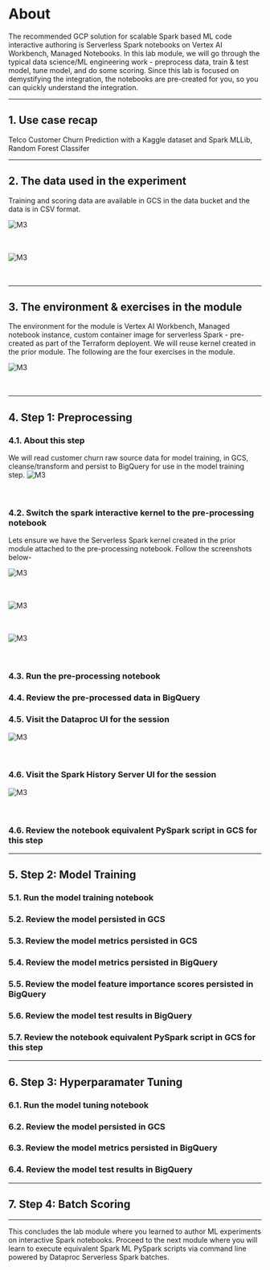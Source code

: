 # About
The recommended GCP solution for scalable Spark based ML code interactive authoring is Serverless Spark notebooks on Vertex AI Workbench, Managed Notebooks. In this lab module, we will go through the typical data science/ML engineering work - preprocess data, train & test model, tune model, and do some scoring. Since this lab is focused on demystifying the integration, the notebooks are pre-created for you, so you can quickly understand the integration.

<hr>

## 1. Use case recap
Telco Customer Churn Prediction with a Kaggle dataset and Spark MLLib, Random Forest Classifer

<hr>

## 2. The data used in the experiment
Training and scoring data are available in GCS in the data bucket and the data is in CSV format.

![M3](../06-images/module-3-01.png)   
<br><br>

![M3](../06-images/module-3-02.png)   
<br><br>

<hr>

## 3. The environment & exercises in the module
The environment for the module is Vertex AI Workbench, Managed notebook instance, custom container image for serverless Spark - pre-created as part of the Terraform deployent. We will reuse kernel created in the prior module. The following are the four exercises in the module.

![M3](../06-images/module-3-03.png)   
<br><br>

<hr>

## 4. Step 1: Preprocessing

### 4.1. About this step
We will read customer churn raw source data for model training, in GCS, cleanse/transform and persist to BigQuery for use in the model training step.
![M3](../06-images/module-3-04.png)   
<br><br>

### 4.2. Switch the spark interactive kernel to the pre-processing notebook
Lets ensure we have the Serverless Spark kernel created in the prior module attached to the pre-processing notebook. Follow the screenshots below-

![M3](../06-images/module-3-05.png)   
<br><br>

![M3](../06-images/module-3-06.png)   
<br><br>

![M3](../06-images/module-3-07.png)   
<br><br>

### 4.3. Run the pre-processing notebook



### 4.4. Review the pre-processed data in BigQuery

### 4.5. Visit the Dataproc UI for the session
![M3](../06-images/module-3-08.png)   
<br><br>

### 4.6. Visit the Spark History Server UI for the session
![M3](../06-images/module-3-09.png)   
<br><br>

### 4.6. Review the notebook equivalent PySpark script in GCS for this step

<hr>

## 5. Step 2: Model Training

### 5.1. Run the model training notebook

### 5.2. Review the model persisted in GCS

### 5.3. Review the model metrics persisted in GCS

### 5.4. Review the model metrics persisted in BigQuery

### 5.5. Review the model feature importance scores persisted in BigQuery

### 5.6. Review the model test results in BigQuery

### 5.7. Review the notebook equivalent PySpark script in GCS for this step

<hr>

## 6. Step 3: Hyperparamater Tuning

### 6.1. Run the model tuning notebook

### 6.2. Review the model persisted in GCS

### 6.3. Review the model metrics persisted in BigQuery

### 6.4. Review the model test results in BigQuery

<hr>

## 7. Step 4: Batch Scoring

<hr>

This concludes the lab module where you learned to author ML experiments on interactive Spark notebooks. Proceed to the next module where you will learn to execute equivalent Spark ML PySpark scripts via command line powered by Dataproc Serverless Spark batches.
